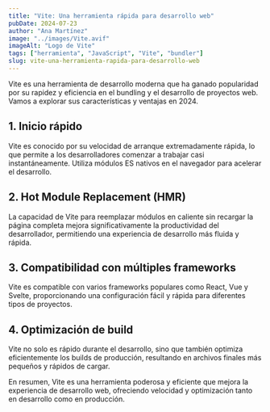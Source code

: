 ```yaml
---
title: "Vite: Una herramienta rápida para desarrollo web"
pubDate: 2024-07-23
author: "Ana Martínez"
image: "../images/Vite.avif"
imageAlt: "Logo de Vite"
tags: ["herramienta", "JavaScript", "Vite", "bundler"]
slug: vite-una-herramienta-rapida-para-desarrollo-web
---
```


Vite es una herramienta de desarrollo moderna que ha ganado popularidad por su rapidez y eficiencia en el bundling y el desarrollo de proyectos web. Vamos a explorar sus características y ventajas en 2024.

## 1. Inicio rápido

Vite es conocido por su velocidad de arranque extremadamente rápida, lo que permite a los desarrolladores comenzar a trabajar casi instantáneamente. Utiliza módulos ES nativos en el navegador para acelerar el desarrollo.

## 2. Hot Module Replacement (HMR)

La capacidad de Vite para reemplazar módulos en caliente sin recargar la página completa mejora significativamente la productividad del desarrollador, permitiendo una experiencia de desarrollo más fluida y rápida.

## 3. Compatibilidad con múltiples frameworks

Vite es compatible con varios frameworks populares como React, Vue y Svelte, proporcionando una configuración fácil y rápida para diferentes tipos de proyectos.

## 4. Optimización de build

Vite no solo es rápido durante el desarrollo, sino que también optimiza eficientemente los builds de producción, resultando en archivos finales más pequeños y rápidos de cargar.

En resumen, Vite es una herramienta poderosa y eficiente que mejora la experiencia de desarrollo web, ofreciendo velocidad y optimización tanto en desarrollo como en producción.
